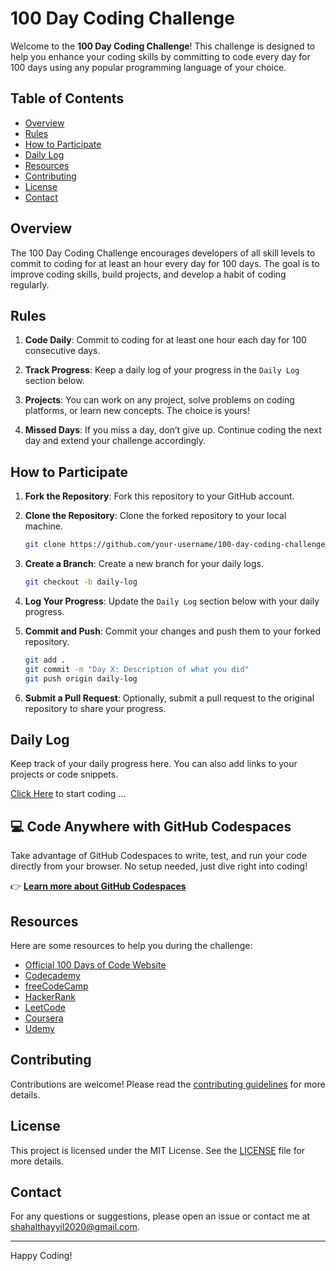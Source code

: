 # 100 Day Coding Challenge

Welcome to the **100 Day Coding Challenge**! This challenge is designed to help you enhance your coding skills by committing to code every day for 100 days using any popular programming language of your choice.

## Table of Contents

- [Overview](#overview)
- [Rules](#rules)
- [How to Participate](#how-to-participate)
- [Daily Log](#daily-log)
- [Resources](#resources)
- [Contributing](#contributing)
- [License](#license)
- [Contact](#contact)

## Overview

The 100 Day Coding Challenge encourages developers of all skill levels to commit to coding for at least an hour every day for 100 days. The goal is to improve coding skills, build projects, and develop a habit of coding regularly.

## Rules

1. **Code Daily**: Commit to coding for at least one hour each day for 100 consecutive days.

2. **Track Progress**: Keep a daily log of your progress in the `Daily Log` section below.

3. **Projects**: You can work on any project, solve problems on coding platforms, or learn new concepts. The choice is yours!

4. **Missed Days**: If you miss a day, don’t give up. Continue coding the next day and extend your challenge accordingly.

## How to Participate

1. **Fork the Repository**: Fork this repository to your GitHub account.

2. **Clone the Repository**: Clone the forked repository to your local machine.
   ```bash
   git clone https://github.com/your-username/100-day-coding-challenge.git
   ```
3. **Create a Branch**: Create a new branch for your daily logs.
   ```bash
   git checkout -b daily-log
   ```
4. **Log Your Progress**: Update the `Daily Log` section below with your daily progress.
5. **Commit and Push**: Commit your changes and push them to your forked repository.
   ```bash
   git add .
   git commit -m "Day X: Description of what you did"
   git push origin daily-log
   ```
6. **Submit a Pull Request**: Optionally, submit a pull request to the original repository to share your progress.

## Daily Log

Keep track of your daily progress here. You can also add links to your projects or code snippets.

[Click Here](challenges1.md) to start coding ...


## 💻 Code Anywhere with GitHub Codespaces

Take advantage of GitHub Codespaces to write, test, and run your code directly from your browser. No setup needed, just dive right into coding!

👉 **[Learn more about GitHub Codespaces](https://github.com/features/codespaces)**


## Resources

Here are some resources to help you during the challenge:

- [Official 100 Days of Code Website](https://www.100daysofcode.com/)
- [Codecademy](https://www.codecademy.com/)
- [freeCodeCamp](https://www.freecodecamp.org/)
- [HackerRank](https://www.hackerrank.com/)
- [LeetCode](https://leetcode.com/)
- [Coursera](https://www.coursera.org/)
- [Udemy](https://www.udemy.com/)

## Contributing

Contributions are welcome! Please read the [contributing guidelines](CONTRIBUTING.md) for more details.

## License

This project is licensed under the MIT License. See the [LICENSE](license) file for more details.

## Contact

For any questions or suggestions, please open an issue or contact me at [shahalthayyil2020@gmail.com](mailto:shahalthayyil2020@gmail.com).

---

Happy Coding!
